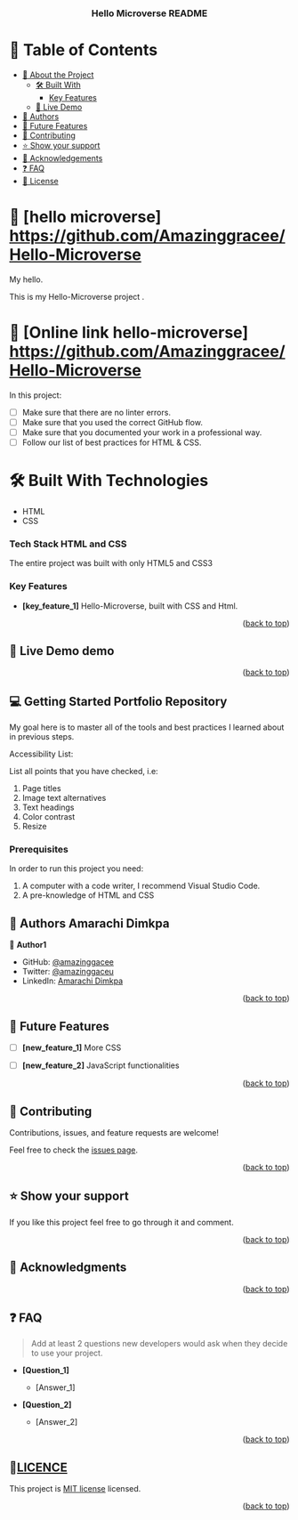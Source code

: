 
<div align="center">

  <h3 id = "readme-top"><b>Hello Microverse README </b></h3>

</div>

<!-- TABLE OF CONTENTS -->

# 📗 Table of Contents

- [📖 About the Project](#about-project)
  - [🛠 Built With](#built-with)
    - [Key Features](#key-features)
  - [🚀 Live Demo](#live-demo)
- [👥 Authors](#authors)
- [🔭 Future Features](#future-features)
- [🤝 Contributing](#contributing)
- [⭐️ Show your support](#support)
- [🙏 Acknowledgements](#acknowledgements)
- [❓ FAQ](#faq)
- [📝 License](#license)

<!-- PROJECT DESCRIPTION -->

# 📖 [hello microverse] <a name="about-project">https://github.com/Amazinggracee/Hello-Microverse</a>

My hello.

This is my Hello-Microverse project .

# 📖 [Online link hello-microverse] <a name="about-project">https://github.com/Amazinggracee/Hello-Microverse</a>

In this project:
- [ ] Make sure that there are no linter errors.
- [ ] Make sure that you used the correct GitHub flow.
- [ ] Make sure that you documented your work in a professional way.
- [ ] Follow our list of best practices for HTML & CSS.

# 🛠 Built With <a name="built-with">Technologies</a>

- HTML
- CSS

### Tech Stack <a name="tech-stack">HTML and CSS  </a>

The entire project was built with only HTML5 and CSS3

<!-- Features -->

### Key Features <a name="key-features"></a>

- **[key_feature_1]** Hello-Microverse, built with CSS and Html.

<p align="right">(<a href="#readme-top">back to top</a>)</p>

<!-- LIVE DEMO -->

## 🚀 Live Demo <a name="live-demo">demo</a>

<p align="right">(<a href="#readme-top">back to top</a>)</p>

<!-- GETTING STARTED -->

## 💻 Getting Started <a name="getting-started">Portfolio Repository</a>

My goal here is to master all of the tools and best practices I learned about in previous steps.

Accessibility List:

List all points that you have checked, i.e:
1. Page titles
2. Image text alternatives
3. Text headings
4. Color contrast
5. Resize



### Prerequisites

In order to run this project you need: 
1. A computer with a code writer, I recommend Visual Studio Code.
2. A pre-knowledge of HTML and CSS 

<!-- AUTHORS -->

## 👥 Authors <a name="authors">Amarachi Dimkpa</a>


👤 **Author1**

- GitHub: [@amazinggacee](https://github.com/Amazinggracee)
- Twitter: [@amazinggaceu](https://twitter.com/amazinggraceu)
- LinkedIn: [Amarachi Dimkpa](https://linkedin.com/in/amarachi-dimkpa-070643183)



<p align="right">(<a href="#readme-top">back to top</a>)</p>

<!-- FUTURE FEATURES -->

## 🔭 Future Features <a name="future-features"></a>

- [ ] **[new_feature_1]** More CSS 
- [ ] **[new_feature_2]** JavaScript functionalities


<p align="right">(<a href="#readme-top">back to top</a>)</p>

<!-- CONTRIBUTING -->

## 🤝 Contributing <a name="contributing"></a>

Contributions, issues, and feature requests are welcome!

Feel free to check the [issues page](https://github.com/Amazinggracee/Portfolio/issues/).

<p align="right">(<a href="#readme-top">back to top</a>)</p>

<!-- SUPPORT -->

## ⭐️ Show your support <a name="support"></a>

If you like this project feel free to go through it and comment.

<p align="right">(<a href="#readme-top">back to top</a>)</p>

<!-- ACKNOWLEDGEMENTS -->

## 🙏 Acknowledgments <a name="acknowledgements"></a>
 

<p align="right">(<a href="#readme-top">back to top</a>)</p>

<!-- FAQ (optional) -->

## ❓ FAQ <a name="faq"></a>

> Add at least 2 questions new developers would ask when they decide to use your project.

- **[Question_1]**

  - [Answer_1]

- **[Question_2]**

  - [Answer_2]

<p align="right">(<a href="#readme-top">back to top</a>)</p>

<!-- LICENSE -->

## 📝<a href= "https://github.com/Amazinggracee/Portfolio/blob/responsive-b/License.txt" name="license.txt">LICENCE</a>

This project is [MIT license](./License.txt) licensed.

<p align="right">(<a href="#readme-top">back to top</a>)</p>
